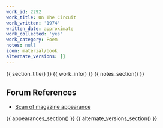 ```yaml
---
work_id: 2292
work_title: On The Circuit
work_written: '1974'
written_date: approximate
work_collected: 'yes'
work_category: Poem
notes: null
icon: material/book
alternate_versions: []
---
```


{{ section_title() }}
{{ work_info() }}
{{ notes_section() }}
## Forum References
- [Scan of magazine appearance](https://bukowskiforum.com/threads/unmuzzled-ox-1974-on-the-circuit.11448/)

{{ appearances_section() }}
{{ alternate_versions_section() }}